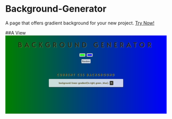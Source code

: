 # Background-Generator
A page that offers gradient background for your new project.
[Try Now!](https://yahyanaq.github.io/Background-Generator/)


##A View
![This is an image](https://github.com/YahyaNaq/Background-Generator/blob/main/BgG.png)
